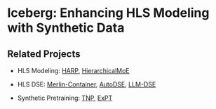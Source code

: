 Iceberg: Enhancing HLS Modeling with Synthetic Data
=====================================================

## Related Projects
* HLS Modeling: [HARP](https://github.com/UCLA-VAST/HARP), [HierarchicalMoE](https://github.com/weikai-li/HierarchicalMoE)

* HLS DSE: [Merlin-Container](https://github.com/UCLA-VAST/DSE-for-HLS), [AutoDSE](https://github.com/UCLA-VAST/AutoDSE), [LLM-DSE](https://github.com/nozidoali/llm-dse)

* Synthetic Pretraining: [TNP](https://github.com/tung-nd/TNP-pytorch), [ExPT](https://github.com/tung-nd/ExPT)